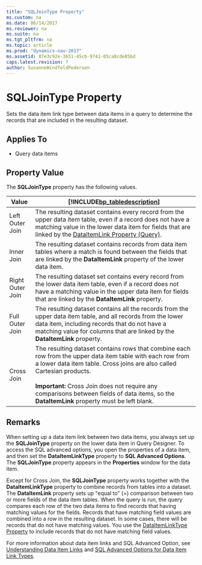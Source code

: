 ```yaml
---
title: "SQLJoinType Property"
ms.custom: na
ms.date: 06/14/2017
ms.reviewer: na
ms.suite: na
ms.tgt_pltfrm: na
ms.topic: article
ms.prod: "dynamics-nav-2017"
ms.assetid: 87e3c92e-3651-45cb-9741-05ca8cde85bd
caps.latest.revision: 7
author: SusanneWindfeldPedersen
---
```

# SQLJoinType Property
Sets the data item link type between data items in a query to determine the records that are included in the resulting dataset.  
  
## Applies To  
  
-   Query data items  
  
## Property Value  
 The **SQLJoinType** property has the following values.  
  
|Value|[!INCLUDE[bp_tabledescription](../includes/bp_tabledescription_md.md)]|  
|-----------|---------------------------------------|  
|Left Outer Join|The resulting dataset contains every record from the upper data item table, even if a record does not have a matching value in the lower data item for fields that are linked by the [DataItemLink Property \(Query\)](devenv-dataitemlink-query-property.md).|  
|Inner Join|The resulting dataset contains records from data item tables where a match is found between the fields that are linked by the **DataItemLink** property of the lower data item.|  
|Right Outer Join|The resulting dataset set contains every record from the lower data item table, even if a record does not have a matching value in the upper data item for fields that are linked by the **DataItemLink** property.|  
|Full Outer Join|The resulting dataset contains all the records from the upper data item table, and all records from the lower data item, including records that do not have a matching value for columns that are linked by the **DataItemLink** property.|  
|Cross Join|The resulting dataset contains rows that combine each row from the upper data item table with each row from a lower data item table. Cross joins are also called Cartesian products.<br /><br /> **Important:** Cross Join does not require any comparisons between fields of data items, so the **DataItemLink** property must be left blank.|  
  
## Remarks  
 When setting up a data item link between two data items, you always set up the **SQLJoinType** property on the lower data item in Query Designer. To access the SQL advanced options, you open the properties of a data item, and then set the **DataItemLinkType** property to **SQL Advanced Options**. The **SQLJoinType** property appears in the **Properties** window for the data item.  
  
 Except for Cross Join, the **SQLJoinType** property works together with the **DataItemLinkType** property to combine records from tables into a dataset. The **DataItemLink** property sets up "equal to" \(=\) comparison between two or more fields of the data item tables. When the query is run, the query compares each row of the two data items to find records that having matching values for the fields. Records that have matching field values are combined into a row in the resulting dataset. In some cases, there will be records that do not have matching values. You use the [DataItemLinkType Property](devenv-dataitemlink-type-property.md) to include records that do not have matching field values.  
  
 For more information about data item links and SQL Advanced Option, see [Understanding Data Item Links](Understanding-Data-Item-Links.md) and [SQL Advanced Options for Data Item Link Types](SQL-Advanced-Options-for-Data-Item-Link-Types.md).